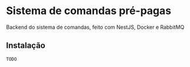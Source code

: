 # Sistema de comandas pré-pagas 

  Backend do sistema de comandas, feito com NestJS, Docker e RabbitMQ

  ## Instalação 
    TODO
